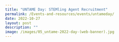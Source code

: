 ```yaml
---
title: "UNTAME Day: STEMling Agent Recruitment"
permalink: /Events-and-resources/events/untameday/
date: 2022-10-27
layout: post
description: ""
image: /images/05_untame-2022-day-(web-banner).jpg
---
```

